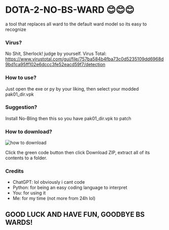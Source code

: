 # DOTA-2-NO-BS-WARD 😊😊😊
a tool that replaces all ward to the default ward model so its easy to recognize

### Virus?
No Shit, Sherlock! judge by yourself.
Virus Total: https://www.virustotal.com/gui/file/757ba584b4fba73c0d5235109dd6968d9bd1ca95ff102e6dccc3fe52eacd59f7/detection

### How to use?
Just open the exe or py by your liking, then select your modded pak01_dir.vpk

### Suggestion?
Install No-Bling then this so you have pak01_dir.vpk to patch

### How to download?
![how to download](https://user-images.githubusercontent.com/69560119/219996583-499441ea-ebbb-401d-9b95-ef84fb59b3a3.png)

Click the green code button then click Download ZIP, extract all of its contents to a folder.

### Credits
- ChatGPT: lol obviously i cant code
- Python: for being an easy coding language to interpret
- You: for using it
- Me: for my time (not more from 24h lol)

## GOOD LUCK AND HAVE FUN, GOODBYE BS WARDS!
